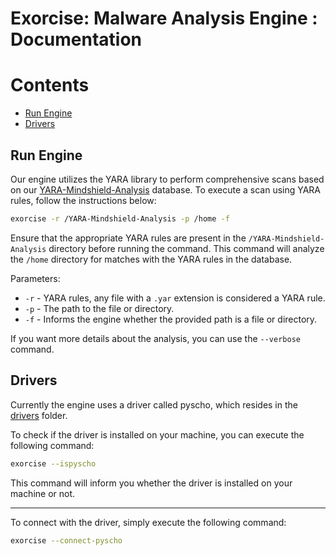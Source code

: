 # Exorcise: Malware Analysis Engine : Documentation


# Contents

* [Run Engine](#runengine)
* [Drivers](#drivers)


## Run Engine


Our engine utilizes the YARA library to perform comprehensive scans based on our [YARA-Mindshield-Analysis](rules/YARA-Mindshield-Analysis) database. To execute a scan using YARA rules, follow the instructions below:

```bash
exorcise -r /YARA-Mindshield-Analysis -p /home -f
```

Ensure that the appropriate YARA rules are present in the `/YARA-Mindshield-Analysis` directory before running the command. This command will analyze the `/home` directory for matches with the YARA rules in the database.

Parameters:
- `-r` - YARA rules, any file with a `.yar` extension is considered a YARA rule.
- `-p` - The path to the file or directory.
- `-f` - Informs the engine whether the provided path is a file or directory.

If you want more details about the analysis, you can use the `--verbose` command.


## Drivers

Currently the engine uses a driver called pyscho, which resides in the [drivers](/drivers/pyscho/) folder.

To check if the driver is installed on your machine, you can execute the following command:

```bash
exorcise --ispyscho
```

This command will inform you whether the driver is installed on your machine or not.

---

To connect with the driver, simply execute the following command:

```bash
exorcise --connect-pyscho
```


